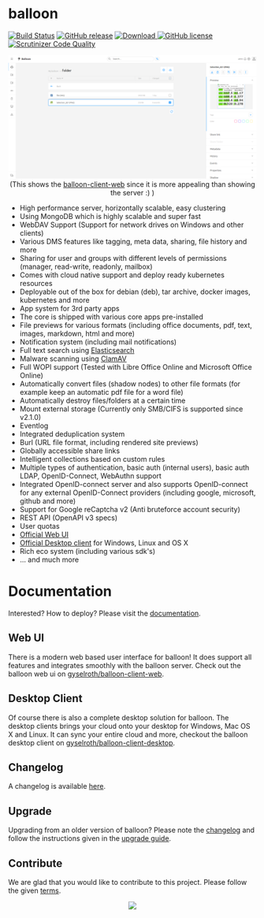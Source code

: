 # balloon

[![Build Status](https://travis-ci.org/gyselroth/balloon.svg)](https://travis-ci.org/gyselroth/balloon)
[![GitHub release](https://img.shields.io/github/release/gyselroth/balloon.svg)](https://github.com/gyselroth/balloon/releases)
[ ![Download](https://api.bintray.com/packages/gyselroth/balloon/balloon/images/download.svg) ](https://bintray.com/gyselroth/balloon/balloon/_latestVersion) 
 [![GitHub license](https://img.shields.io/badge/license-GPL-blue.svg)](https://raw.githubusercontent.com/gyselroth/balloon/master/LICENSE)
[![Scrutinizer Code Quality](https://scrutinizer-ci.com/g/gyselroth/balloon/badges/quality-score.png)](https://scrutinizer-ci.com/g/gyselroth/balloon)

<p align="center">
    <img src="https://raw.githubusercontent.com/gyselroth/balloon-screenshots/master/src/tree.png"/>
    (This shows the <a href="https://github.com/gyselroth/balloon-client-web">balloon-client-web</a> since it is more appealing than showing the server :) )
</p>

* High performance server, horizontally scalable, easy clustering
* Using MongoDB which is highly scalable and super fast
* WebDAV Support (Support for network drives on Windows and other clients)
* Various DMS features like tagging, meta data, sharing, file history and more
* Sharing for user and groups with different levels of permissions (manager, read-write, readonly, mailbox)
* Comes with cloud native support and deploy ready kubernetes resources
* Deployable out of the box for debian (deb), tar archive, docker images, kubernetes and more
* App system for 3rd party apps
* The core is shipped with various core apps pre-installed
* File previews for various formats (including office documents, pdf, text, images, markdown, html and more)
* Notification system (including mail notifications)
* Full text search using [Elasticsearch](https://github.com/elastic/elasticsearch)
* Malware scanning using [ClamAV](https://github.com/Cisco-Talos/clamav-devel)
* Full WOPI support (Tested with Libre Office Online and Microsoft Office Online)
* Automatically convert files (shadow nodes) to other file formats (for example keep an automatic pdf file for a word file)
* Automatically destroy files/folders at a certain time
* Mount external storage (Currently only SMB/CIFS is supported since v2.1.0)
* Eventlog
* Integrated deduplication system
* Burl (URL file format, including rendered site previews)
* Globally accessible share links
* Intelligent collections based on custom rules
* Multiple types of authentication, basic auth (internal users), basic auth LDAP, OpenID-Connect, WebAuthn support
* Integrated OpenID-connect server and also supports OpenID-connect for any external OpenID-Connect providers (including google, microsoft, github and more)
* Support for Google reCaptcha v2 (Anti bruteforce account security)
* REST API (OpenAPI v3 specs)
* User quotas
* [Official Web UI](https://github.com/gyselroth/balloon-client-web)
* [Official Desktop client](https://github.com/gyselroth/balloon-client-desktop) for Windows, Linux and OS X
* Rich eco system (including various sdk's)
* ... and much more

# Documentation
Interested? How to deploy? Please visit the [documentation](https://gyselroth.github.io/balloon-docs/).

## Web UI
There is a modern web based user interface for balloon! It does support all features and integrates smoothly with the balloon server.
Check out the balloon web ui on [gyselroth/balloon-client-web](https://github.com/gyselroth/balloon-client-web).

## Desktop Client
Of course there is also a complete desktop solution for balloon. The desktop clients brings your cloud onto your desktop for Windows, Mac OS X and Linux.
It can sync your entire cloud and more, checkout the balloon desktop client on [gyselroth/balloon-client-desktop](https://github.com/gyselroth/balloon-client-desktop).

## Changelog
A changelog is available [here](https://github.com/gyselroth/balloon/blob/master/CHANGELOG.md).

## Upgrade
Upgrading from an older version of balloon? Please note the [changelog](https://github.com/gyselroth/balloon/blob/master/CHANGELOG.md) and follow the instructions given 
in the [upgrade guide](https://github.com/gyselroth/balloon/blob/master/UPGRADE.md).

## Contribute
We are glad that you would like to contribute to this project. Please follow the given [terms](https://github.com/gyselroth/balloon/blob/master/CONTRIBUTING.md).

<p align="center">
    <img src="https://raw.githubusercontent.com/gyselroth/balloon-client-desktop/master/app/img/balloon-startup.png"/>
</p>
